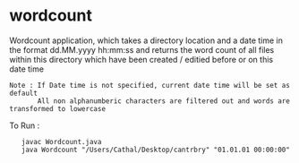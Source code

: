 # wordcount

<html>
<p> Wordcount application, which takes a directory location and a date time in the format dd.MM.yyyy hh:mm:ss
     and returns the word count of all files within this directory which have been created / editied before or on this date       time
     
    Note : If Date time is not specified, current date time will be set as default
           All non alphanumberic characters are filtered out and words are transformed to lowercase
     
To Run :
    
       javac Wordcount.java
       java Wordcount "/Users/Cathal/Desktop/cantrbry" "01.01.01 00:00:00"
     

